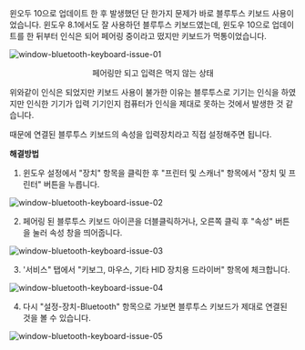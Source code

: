 윈오두 10으로 업데이트 한 후 발생했던 단 한가지 문제가 바로 블루투스 키보드 사용이었습니다. 윈도우 8.1에서도 잘 사용하던 블루투스 키보드였는데, 윈도우 10으로 업데이트를 한 뒤부터 인식은 되어 페어링 중이라고 떴지만 키보드가 먹통이었습니다. 

![window-bluetooth-keyboard-issue-01](https://user-images.githubusercontent.com/18159012/49141602-51278f80-f33a-11e8-89fe-356c9220e766.png)

<center>페어링만 되고 입력은 먹지 않는 상태</center>

 위와같이 인식은 되었지만 키보드 사용이 불가한 이유는 블루투스로 기기는 인식을 하였지만 인식한 기기가 입력 기기인지 컴퓨터가 인식을 제대로 못하는 것에서 발생한 것 같습니다.

 때문에 연결된 블루투스 키보드의 속성을 입력장치라고 직접 설정해주면 됩니다.

**해결방법**

1. 윈도우 설정에서 "장치" 항목을 클릭한 후 "프린터 및 스캐너" 항목에서 "장치 및 프린터" 버튼을 누릅니다.

![window-bluetooth-keyboard-issue-02](https://user-images.githubusercontent.com/18159012/49141650-6a304080-f33a-11e8-8b46-7e1314394734.png)

2. 페어링 된 블루투스 키보드 아이콘을 더블클릭하거나, 오른쪽 클릭 후 "속성" 버튼을 눌러 속성 창을 띄어줍니다.

![window-bluetooth-keyboard-issue-03](https://user-images.githubusercontent.com/18159012/49141669-787e5c80-f33a-11e8-876e-99806747d63f.png)

3. '서비스" 탭에서 "키보그, 마우스, 기타 HID 장치용 드라이버" 항목에 체크합니다.

![window-bluetooth-keyboard-issue-04](https://user-images.githubusercontent.com/18159012/49141679-7f0cd400-f33a-11e8-9a0c-85cc31990b59.png)

4. 다시 "설정-장치-Bluetooth" 항목으로 가보면 블루투스 키보드가 제대로 연결된 것을 볼 수 있습니다.

![window-bluetooth-keyboard-issue-05](https://user-images.githubusercontent.com/18159012/49141691-846a1e80-f33a-11e8-8f5e-fcd72b993de1.png)




  